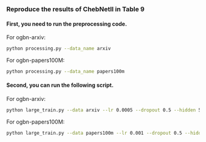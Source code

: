 ### Reproduce the results of ChebNetII in Table 9

#### First, you need to run the preprocessing code.

For ogbn-arxiv:

```sh
python processing.py --data_name arxiv
```
For ogbn-papers100M:

```sh
python processing.py --data_name papers100m
```

#### Second, you can run the following script.

For ogbn-arxiv:

```sh
python large_train.py --data arxiv --lr 0.0005 --dropout 0.5 --hidden 512 --pro_lr 0.01 --pro_wd 0.0
```

For ogbn-papers100M:

```sh
python large_train.py --data papers100m --lr 0.001 --dropout 0.5 --hidden 2048 --pro_lr 0.01 --pro_wd 0.00005
```


